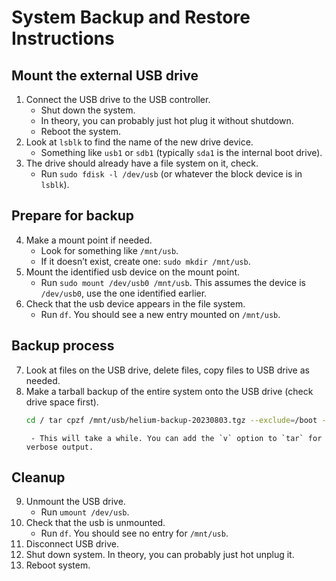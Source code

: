 
# System Backup and Restore Instructions

## Mount the external USB drive
1. Connect the USB drive to the USB controller.
    - Shut down the system. 
    - In theory, you can probably just hot plug it without shutdown.
    - Reboot the system.
2. Look at `lsblk` to find the name of the new drive device. 
    - Something like `usb1` or `sdb1` (typically `sda1` is the internal boot drive).
3. The drive should already have a file system on it, check.
    - Run `sudo fdisk -l /dev/usb` (or whatever the block device is in `lsblk`).

## Prepare for backup
4. Make a mount point if needed.
   - Look for something like `/mnt/usb`.
   - If it doesn’t exist, create one: `sudo mkdir /mnt/usb`.
5. Mount the identified usb device on the mount point.
   - Run `sudo mount /dev/usb0 /mnt/usb`. This assumes the device is `/dev/usb0`, use the one identified earlier.
6. Check that the usb device appears in the file system.
   - Run `df`. You should see a new entry mounted on `/mnt/usb`.

## Backup process
7. Look at files on the USB drive, delete files, copy files to USB drive as needed.
8. Make a tarball backup of the entire system onto the USB drive (check drive space first).
    ```bash
    cd / tar cpzf /mnt/usb/helium-backup-20230803.tgz --exclude=/boot --exclude=/dev --exclude=/proc --exclude=/run --exclude=/var/cache/apt --exclude=/mnt
    ```
        - This will take a while. You can add the `v` option to `tar` for verbose output.

## Cleanup
9. Unmount the USB drive.
    - Run `umount /dev/usb`.
10. Check that the usb is unmounted.
    - Run `df`. You should see no entry for `/mnt/usb`.
11. Disconnect USB drive.
12. Shut down system. In theory, you can probably just hot unplug it.
13. Reboot system.

